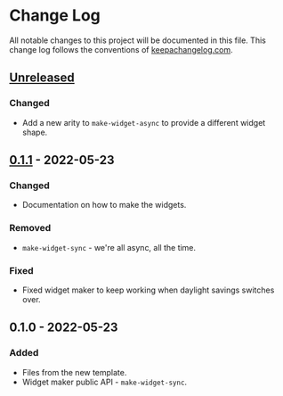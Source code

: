 # Change Log
All notable changes to this project will be documented in this file. This change log follows the conventions of [keepachangelog.com](http://keepachangelog.com/).

## [Unreleased]
### Changed
- Add a new arity to `make-widget-async` to provide a different widget shape.

## [0.1.1] - 2022-05-23
### Changed
- Documentation on how to make the widgets.

### Removed
- `make-widget-sync` - we're all async, all the time.

### Fixed
- Fixed widget maker to keep working when daylight savings switches over.

## 0.1.0 - 2022-05-23
### Added
- Files from the new template.
- Widget maker public API - `make-widget-sync`.

[Unreleased]: https://sourcehost.site/your-name/s05/compare/0.1.1...HEAD
[0.1.1]: https://sourcehost.site/your-name/s05/compare/0.1.0...0.1.1
